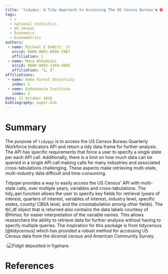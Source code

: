 ```yaml
---
title: 'tidyqwi: A Tidy Approach to Accessing The US Census Bureau's Quarterly Workforce Indicators'
tags:
  - r
  - national statistics
  - US census
  - Economics
  - Econometrics
authors:
 - name: Michael E DeWitt, Jr
   orcid: 0000-0001-8940-1967
   affiliation: 1
 - name: Mona Ahmadiani
   orcid: 0000-0002-1269-5685
   affiliation: "1, 2"
affiliations:
 - name: Wake Forest University
   index: 1
 - name: Eudaimonia Institute
   index: 2
date: 31 October 2018
bibliography: paper.bib
---
```


# Summary

The purpose of `tidyqqi` is to access the US Census Bureau Quarterly Workforce Indicators API and return a tidy data frame for further analysis. The API has specific requirements that force a user to specify a single state per each API call. Additionally, there is a limit on how much data can be queried in a single API call making calls for many industries and associated cross-tabulations challenging. These aspects make retrieving multi-state, multi-industry data difficult and time-consuming. 

Tidyqwi provides a way to easily access the US Census' API with multi-state calls, over multiple years, variables and cross-tabulations. The tidy_qwi function allows the user to specify key fields for retrieval (years of interest, quarters of interest, variables of interest, industry level, specific states, county/ CBSA level, and the crosstabulation among other fields). The tbl_df object that is returned also contains the data labels courtesy of @Hmisc for easier interpretation of the variable names. This allows researchers the ability to retrieve data for further analysis without having to specify multiple queries. The inspiration for this package is from tidycensus [@tidycensus] which has provided a robust method for accessing US Census data from the dicenial census and American Community Survey. 

-![Fidgit deposited in figshare.](figshare_article.png)

# References
